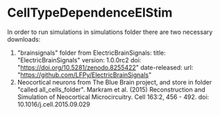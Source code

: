 # CellTypeDependenceElStim

In order to run simulations in simulations folder there are two necessary downloads:
1. "brainsignals" folder from ElectricBrainSignals:
  title: "ElectricBrainSignals"
  version: 1.0.0rc2
  doi: "https://doi.org/10.5281/zenodo.8255422"
  date-released: 
  url: "https://github.com/LFPy/ElectricBrainSignals"
2. Neocortical neurons from The Blue Brain project, and store in folder "called all_cells_folder".
  Markram et al. (2015) Reconstruction and Simulation of Neocortical Microcircuitry. Cell 163:2, 456 - 492. doi: 10.1016/j.cell.2015.09.029
